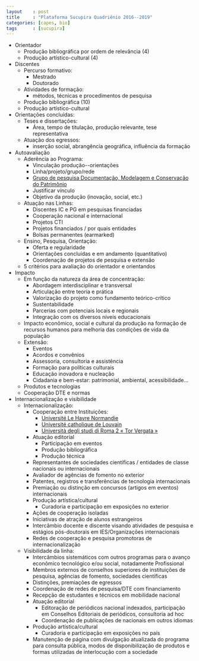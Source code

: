 ```yaml
---
layout    : post
title     : "Plataforma Sucupira Quadriênio 2016--2019"
categories: [capes, bio]
tags      : [sucupira]
---
```


- Orientador 
  - Produção bibliográfica por ordem de relevância (4)
  - Produção artístico-cultural (4)
- Discentes
  - Percurso formativo:
    - Mestrado
    - Doutorado
  - Atividades de formação:
    - métodos, técnicas e procedimentos de pesquisa
  - Produção bibliográfica (10)
  - Produção artístico-cultural
- Orientações concluídas:
  - Teses e dissertações:
    - Área, tempo de titulação, produção relevante, tese representativa
  - Atuação dos egressos:
    - inserção social, abrangência geográfica, influência da formação
- Autoavaliação
  - Aderência ao Programa:
    - Vinculação produção--orientações
    - Linha/projeto/grupo/rede
    - [Grupo de pesquisa Documentação, Modelagem e Conservação do
      Patrimônio](../_rede/grupo-dmcp.md)
    - Justificar vínculo
    - Objetivo da produção (inovação, social, etc.)
  - Atuação nas Linhas:
    - Discentes IC e PG em pesquisas financiadas
    - Cooperação nacional e internacional
    - Projetos CTI
    - Projetos financiados / por quais entidades
    - Bolsas permanentes (earmarked)
  - Ensino, Pesquisa, Orientação:
    - Oferta e regularidade
    - Orientações concluídas e em andamento (quantitativo)
    - Coordenação de projetos de pesquisa e extensão
  - 5 critérios para avaliação do orientador e orientandos
- Impacto
  - Em função da natureza da área de concentração:
    - Abordagem interdisciplinar e transversal 
    - Articulação entre teoria e prática 
    - Valorização do projeto como fundamento teórico-crítico
    - Sustentabilidade 
    - Parcerias com potenciais locais e regionais
    - Integração com os diversos níveis educacionais
  - Impacto econômico, social e cultural da produção na formação de
    recursos humanos para melhoria das condições de vida da população
  - Extensão:
    - Eventos
    - Acordos e convênios
    - Assessoria, consultoria e assistência
    - Formação para políticas culturais
    - Educação inovadora e nucleação
    - Cidadania e bem-estar: patrimonial, ambiental, acessibilidade...
  - Produtos e tecnologias
  - Cooperação DTE e normas
- Internacionalização e visibilidade
  - Internacionalização:
    - Cooperação entre Instituições: 
      - [Université Le Havre Normandie](../_rede/int-ulh2015.md)
      - [Université catholique de Louvain](../_rede/int-ucl2017.md)
      - [Università degli studi di Roma 2 « Tor
        Vergata »](../_rede/int-roma22019.md)
      <!--
         -- Participação em cooperação incluindo dupla titulação/cotutela,
         -  intercâmbios sistemáticos e redes nacionais e internacionais; 
         -- Projetos com financiamento multilateral ou estrangeiro, em
         -  conjunto com grupos de instituições do exterior.
         -- Parceria internacional em eventos
         -->
    - Atuação editorial 
      - Participação em eventos 
      - Produção bibliográfica 
      - Produção técnica 
    - Representantes de sociedades científicas / entidades de
      classe nacionais ou internacionais
    - Avaliador de agências de fomento no exterior 
    - Patentes, registros e transferências de tecnologia internacionais
    - Premiação ou distinção em concursos (artigos em eventos)
      internacionais 
    - Produção artística/cultural 
      - Curadoria e participação em exposições no exterior 
    - Ações de cooperação isoladas 
    - Iniciativas de atração de alunos estrangeiros 
    - Intercâmbio docente e discente visando atividades de pesquisa e
      estágios pós-doutorais em IES/Organizações internacionais 
    - Redes de cooperação e pesquisa promotoras de internacionalização
  - Visibilidade da linha:
    - Intercâmbios sistemáticos com outros programas para o avanço
      econômico tecnológico e/ou social, notadamente Profissional
    - Membros externos de conselhos superiores de instituições de
      pesquisa, agências de fomento, sociedades científicas
    - Distinções, premiações de egressos
    - Coordenação de redes de pesquisa/DTE com financiamento 
    - Recepção de estudantes e técnicos em mobilidade nacional
    - Atuação editorial 
      - Editoração de periódicos nacional indexados, participação em
        Conselhos Editoriais de periódicos, consultoria ad hoc 
      - Coordenação de publicações de nacionais em outros idiomas
    - Produção artística/cultural 
      - Curadoria e participação em exposições no país
    - Manutenção de página com divulgação atualizada do programa para
      consulta pública, modos de disponibilização de produtos e formas
      utilizadas de interlocução com a sociedade 

